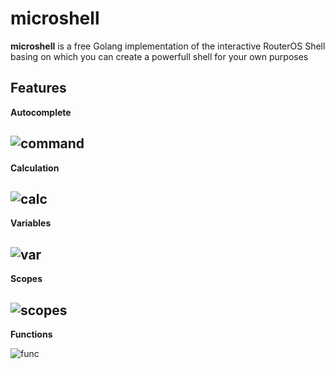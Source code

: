 # microshell
**microshell** is a free Golang implementation of the interactive RouterOS Shell basing on which you can create a powerfull shell for your own purposes

## Features
**Autocomplete**

![command](https://user-images.githubusercontent.com/19294421/130196246-e7b3337f-cb96-4f84-9807-fd04a24aa341.gif)
---
**Calculation**

![calc](https://user-images.githubusercontent.com/19294421/130196456-784f16cf-492c-4dbd-ab11-e1b83e676270.gif)
---
**Variables**

![var](https://user-images.githubusercontent.com/19294421/130196381-3c8be06e-f1ff-4e66-912d-7f5b557d758f.gif)
---
**Scopes**

![scopes](https://user-images.githubusercontent.com/19294421/130196517-37c7a5da-b857-4618-90d7-0a8580b80795.gif)
---
**Functions**

![func](https://user-images.githubusercontent.com/19294421/130196572-ba4bdebd-9439-47c4-a128-67f5dab7b88c.gif)


